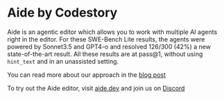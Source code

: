 # Aide by Codestory

Aide is an agentic editor which allows you to work with multiple AI agents right in the editor. For these SWE-Bench Lite results, the agents were powered by Sonnet3.5 and GPT4-o and resolved 126/300 (42%) a new state-of-the-art result.
All these results are at pass@1, without using `hint_text` and in an unassisted setting.

You can read more about our approach in the [blog post](https://aide.dev/blog/sota-on-swe-bench-lite)

To try out the Aide editor, visit [aide.dev](https://aide.dev) and join us on [Discord](https://discord.gg/mtgrhXM5Xf)